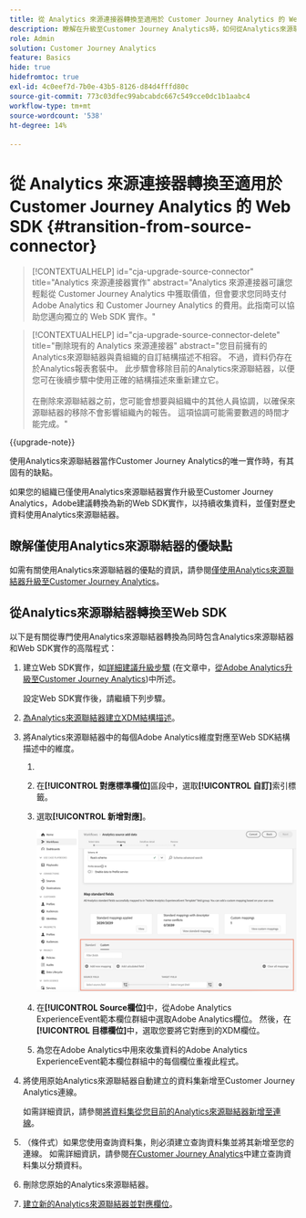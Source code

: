 ```yaml
---
title: 從 Analytics 來源連接器轉換至適用於 Customer Journey Analytics 的 Web SDK
description: 瞭解在升級至Customer Journey Analytics時，如何從Analytics來源聯結器轉換至Web SDK
role: Admin
solution: Customer Journey Analytics
feature: Basics
hide: true
hidefromtoc: true
exl-id: 4c0eef7d-7b0e-43b5-8126-d84d4fffd80c
source-git-commit: 773c03dfec99abcabdc667c549cce0dc1b1aabc4
workflow-type: tm+mt
source-wordcount: '538'
ht-degree: 14%

---
```


# 從 Analytics 來源連接器轉換至適用於 Customer Journey Analytics 的 Web SDK {#transition-from-source-connector}

<!-- markdownlint-disable MD034 -->

>[!CONTEXTUALHELP]
>id="cja-upgrade-source-connector"
>title="Analytics 來源連接器實作"
>abstract="Analytics 來源連接器可讓您輕鬆從 Customer Journey Analytics 中獲取價值，但會要求您同時支付 Adobe Analytics 和 Customer Journey Analytics 的費用。此指南可以協助您邁向獨立的 Web SDK 實作。"

<!-- markdownlint-enable MD034 -->

<!-- markdownlint-disable MD034 -->

>[!CONTEXTUALHELP]
>id="cja-upgrade-source-connector-delete"
>title="刪除現有的 Analytics 來源連接器"
>abstract="您目前擁有的Analytics來源聯結器與貴組織的自訂結構描述不相容。 不過，資料仍存在於Analytics報表套裝中。 此步驟會移除目前的Analytics來源聯結器，以便您可在後續步驟中使用正確的結構描述來重新建立它。<br><br>在刪除來源聯結器之前，您可能會想要與組織中的其他人員協調，以確保來源聯結器的移除不會影響組織內的報告。 這項協調可能需要數週的時間才能完成。"

<!-- markdownlint-enable MD034 -->

{{upgrade-note}}

使用Analytics來源聯結器當作Customer Journey Analytics的唯一實作時，有其固有的缺點。

如果您的組織已僅使用Analytics來源聯結器實作升級至Customer Journey Analytics，Adobe建議轉換為新的Web SDK實作，以持續收集資料，並僅對歷史資料使用Analytics來源聯結器。

## 瞭解僅使用Analytics來源聯結器的優缺點

如需有關使用Analytics來源聯結器的優點的資訊，請參閱[僅使用Analytics來源聯結器升級至Customer Journey Analytics](/help/getting-started/cja-upgrade/cja-upgrade-alternative-source-connector.md)。

## 從Analytics來源聯結器轉換至Web SDK

以下是有關從專門使用Analytics來源聯結器轉換為同時包含Analytics來源聯結器和Web SDK實作的高階程式：

1. 建立Web SDK實作，如[詳細建議升級步驟](/help/getting-started/cja-upgrade/cja-upgrade-recommendations.md#detailed-recommended-upgrade-steps) (在文章中，[從Adobe Analytics升級至Customer Journey Analytics](/help/getting-started/cja-upgrade/cja-upgrade-recommendations.md))中所述。

   設定Web SDK實作後，請繼續下列步驟。

1. [為Analytics來源聯結器建立XDM結構描述](/help/getting-started/cja-upgrade/cja-upgrade-source-connector-schema.md)。

1. 將Analytics來源聯結器中的每個Adobe Analytics維度對應至Web SDK結構描述中的維度。

   1. 
      <!-- how do you get here -->

   1. 在&#x200B;**[!UICONTROL 對應標準欄位]**&#x200B;區段中，選取&#x200B;**[!UICONTROL 自訂]**&#x200B;索引標籤。

   1. 選取&#x200B;**[!UICONTROL 新增對應]**。

      ![對應結構描述欄位](assets/schema-mapping.png)

   1. 在&#x200B;**[!UICONTROL Source欄位]**&#x200B;中，從Adobe Analytics ExperienceEvent範本欄位群組中選取Adobe Analytics欄位。 然後，在&#x200B;**[!UICONTROL 目標欄位]**&#x200B;中，選取您要將它對應到的XDM欄位。

   1. 為您在Adobe Analytics中用來收集資料的Adobe Analytics ExperienceEvent範本欄位群組中的每個欄位重複此程式。

1. 將使用原始Analytics來源聯結器自動建立的資料集新增至Customer Journey Analytics連線。

   如需詳細資訊，請參閱[將資料集從您目前的Analytics來源聯結器新增至連線](/help/getting-started/cja-upgrade/cja-upgrade-source-connector-dataset.md)。

1. （條件式）如果您使用查詢資料集，則必須建立查詢資料集並將其新增至您的連線。 如需詳細資訊，請參閱[在Customer Journey Analytics](/help/getting-started/cja-upgrade/cja-upgrade-dataset-lookup.md)中建立查詢資料集以分類資料。

1. 刪除您原始的Analytics來源聯結器。<!-- need to add steps somewhere about how to do this -->

1. [建立新的Analytics來源聯結器並對應欄位](/help/getting-started/cja-upgrade/cja-upgrade-source-connector.md)。
